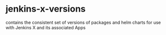 # jenkins-x-versions
contains the consistent set of versions of packages and helm charts for use with Jenkins X and its associated Apps
